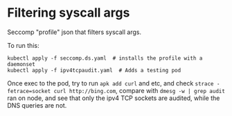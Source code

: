 # Filtering syscall args

Seccomp "profile" json that filters syscall args.

To run this:

    kubectl apply -f seccomp.ds.yaml  # installs the profile with a daemonset
    kubectl apply -f ipv4tcpaudit.yaml  # Adds a testing pod

Once exec to the pod, try to run `apk add curl` and etc, and check
`strace -fetrace=socket curl http://bing.com`, compare with
`dmesg -w | grep audit` ran on node, and see that only the ipv4 TCP sockets are
audited, while the DNS queries are not.
